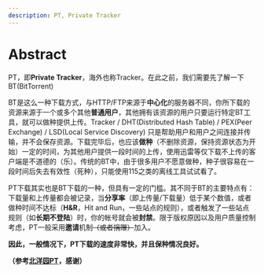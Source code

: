 ```yaml
---
description: PT, Private Tracker
---
```


# Abstract

PT，即**Private Tracker**，海外也称Tracker。在此之前，我们需要先了解一下BT(BitTorrent)

BT是这么一种下载方式，与HTTP/FTP来源于**中心化**的服务器不同，你所下载的资源来源于一个或多个其他**普通用户**，其他拥有该资源的用户只要运行特定BT工具，就可以做种提供上传。Tracker / DHT(Distributed Hash Table) / PEX(Peer Exchange) / LSD(Local Service Discovery) 只是帮助用户和用户之间连接并传输，并不会保存资源。下载完毕后，也应该**做种**（不删除资源，保持资源状态为开始）一定的时间，为其他用户提供一段时间的上传，使用迅雷等仅下载不上传的客户端是不道德的（乐）。传统的BT中，由于很多用户不愿意做种，种子很容易在一段时间后失去有效性（死种），只能使用115之类的离线工具试试看了。

PT下载其实也是BT下载的一种，但具有一定的门槛。其不同于BT的主要特点有：下载量和上传量都会被记录，当**分享率**（即上传量/下载量）低于某个数值，或者做种时间不达标（**H\&R**，Hit and Run，一些站点的规则），或者触发了一些站点规则（如**长期不登陆**）时，你的帐号就会被**封禁**。限于版权原因以及用户质量控制考虑，PT一般采用**邀请**机制~~（或者捐赠）~~加入。

**因此，一般情况下，PT下载的速度非常快，并且保种情况良好。**

**（参考**[**北洋园PT**](https://www.tjupt.org/forums.php?action=viewtopic\&forumid=15\&topicid=14607)**，感谢）**
